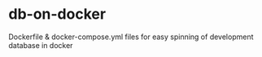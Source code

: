 # db-on-docker
Dockerfile &amp; docker-compose.yml files for easy spinning of development database in docker
